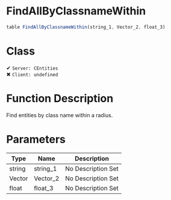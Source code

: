 # FindAllByClassnameWithin
```js	
table FindAllByClassnameWithin(string_1, Vector_2, float_3)
```
# Class
✔ `Server: CEntities`  
✖ `Client: undefined`  

# Function Description
Find entities by class name within a radius.
# Parameters
Type|Name|Description
--|--|--
string|string_1|No Description Set
Vector|Vector_2|No Description Set
float|float_3|No Description Set
